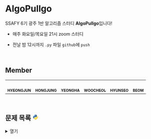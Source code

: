 

# AlgoPullgo

SSAFY 6기 광주 1반 알고리즘 스터디 **AlgoPullgo**입니다!

- 매주 화요일/목요일 21시 zoom 스터디

- 전날 밤 12시까지 `.py` 파일 `github`에 `push`

<br>

## Member

<table>
  <tr>
    <td align="center"><a href="https://github.com/kimhyeongjun95"><img src="https://avatars.githubusercontent.com/u/86656921?v=4" width="100px;" alt=""/><br /><sub><b>HYEONGJUN</b></sub></a><br /></td>
    <td align="center"><a href="https://github.com/hongjungkimm"><img src="https://avatars.githubusercontent.com/u/87457152?v=4" width="100px;" alt=""/><br /><sub><b>HONGJUNG</b></sub></a><br /></td>
    <td align="center"><a href="https://github.com/yeongsummer"><img src="https://avatars.githubusercontent.com/u/87457128?v=4" width="100px;" alt=""/><br /><sub><b>YEONGHA</b></sub></a><br /></td>
    <td align="center"><a href="https://github.com/woosteelz"><img src="https://avatars.githubusercontent.com/u/48507475?v=4" width="100px;" alt=""/><br /><sub><b>WOOCHEOL</b></sub></a><br /></td>
    <td align="center"><a href="https://github.com/hyunse0"><img src="https://avatars.githubusercontent.com/u/78924207?v=4" width="100px;" alt=""/><br /><sub><b>HYUNSEO</b></sub></a><br /></td>
    <td align="center"><a href="https://github.com/HeoBeom"><img src="https://avatars.githubusercontent.com/u/87457226?v=4" width="100px;" alt=""/><br /><sub><b>BEOM</b></sub></a><br /></td>
  </tr>
</table>

<br>

## 문제 목록 <img src="https://raw.githubusercontent.com/devicons/devicon/master/icons/python/python-original.svg" alt="python" width="20" height="20"/>
<details>
  <summary> 열기 </summary>

## 1주차

- 8/2
  - 백준 - [제로(10773)](https://www.acmicpc.net/problem/10773) 
  - 백준 - [스택(10828)](https://www.acmicpc.net/problem/10828)
  
- 8/5
  - 백준 - [균형잡힌 세상(4949)](https://www.acmicpc.net/problem/4949)
  - 백준 - [큐 2(18258)](https://www.acmicpc.net/problem/18258)

## 2주차

- 8/10
  - 백준 - [회전하는 큐(1021)](https://www.acmicpc.net/problem/1021)
  - 백준 - [문자열(1120)](https://www.acmicpc.net/problem/1120)

- 8/12
  - 백준 - [프린터 큐(1966)](https://www.acmicpc.net/problem/1966)
  - 백준 - [단어 뒤집기 2(17413)](https://www.acmicpc.net/problem/17413)

## 3주차

- 8/17
  - 백준 - [부분수열의 합 2(1208)](https://www.acmicpc.net/problem/1208)
  - 백준 - [나무 자르기(2805)](https://www.acmicpc.net/problem/2805)

- 8/19
  - 백준 - [잃어버린 괄호(1541)](https://www.acmicpc.net/problem/1541)
  - 백준 - [오큰수(17298)](https://www.acmicpc.net/problem/17298)

## 4주차

- 8/24
  - 백준 - [바이러스(2606)](https://www.acmicpc.net/problem/2606)
  - 백준 - [문자열 게임 2(20437)](https://www.acmicpc.net/problem/20437)

- 8/26
  - 백준 - [안전 영역(2468)](https://www.acmicpc.net/problem/2468)
  - 프로그래머스 - [4주차 위클리 챌린지(직업군 추천하기)](https://programmers.co.kr/learn/challenges)

## 5주차

- 8/31
  - 백준 - [경비원(2564)](https://www.acmicpc.net/problem/2564)
  - 백준 - [개미(10158)](https://www.acmicpc.net/problem/10158)

- 9/2
  - 백준 - [요세푸스 문제(1158)](https://www.acmicpc.net/problem/1158)
  - 백준 - [적록색약(10026)](https://www.acmicpc.net/problem/10026)

## 6주차

- 9/7
  - 백준 - [아기 상어(16236)](https://www.acmicpc.net/problem/16236)
  - 프로그래머스 - [키패드 누르기(2020 카카오 인턴십)](https://programmers.co.kr/learn/challenges)

- 9/9
  - 프로그래머스 월간 코드 챌린지 시즌 3 전원 참여

- 9/10
  - 백준 - [최대 힙(11279)](https://www.acmicpc.net/problem/11279)
  - 백준 - [평범한 배낭(12865)](https://www.acmicpc.net/problem/12865)

## 7주차

- 9/13
  - 백준 - [알고 스팟(1261)](https://www.acmicpc.net/problem/1261)
  - 백준 - [문자열 폭발(9935)](https://www.acmicpc.net/problem/9935)

- 9/15
  - 백준 - [말이 되고픈 원숭이(1600)](https://www.acmicpc.net/problem/1600)
  - 백준 - [에라토스테네스의 체(2960)](https://www.acmicpc.net/problem/2960)

## 8주차

- 9/23
  - 백준 - [소수&팰린드롬(1747)](https://www.acmicpc.net/problem/1747)
  - 백준 - [토마토(7569)](https://www.acmicpc.net/problem/7569)

- 9/26
  - 백준 - [트리의 부모 찾기(11725)](https://www.acmicpc.net/problem/11725)
  - 백준 - [연구소(14502)](https://www.acmicpc.net/problem/14502)

## 9주차

- 9/28
  - 백준 - [내리막 길(1520)](https://www.acmicpc.net/problem/1520)
  - 백준 - [치킨 배달(15686)](https://www.acmicpc.net/problem/15686)

- 9/30
  - 백준 - [단어 수학(1339)](https://www.acmicpc.net/problem/1339)
  - 백준 - [퇴사(14501)](https://www.acmicpc.net/problem/14501)
  
## 10주차

- 10/5
  - 백준 - [다리 놓기(1010)](https://www.acmicpc.net/problem/1010)
  - 백준 - [노드사이의 거리(1240)](https://www.acmicpc.net/problem/1240)

- 10/7
  - 백준 - [세 용액(2473)](https://www.acmicpc.net/problem/2473)
  - 백준 - [인구 이동(16234)](https://www.acmicpc.net/problem/16234)

## 11주차

- 10/12
  - 백준 - [로봇 청소기(14503)](https://www.acmicpc.net/problem/14503)
  - 백준 - [게리맨더링(17471)](https://www.acmicpc.net/problem/17471)

- 10/14
  - 백준 - [톱니바퀴(14891)](https://www.acmicpc.net/problem/14891)
  - 백준 - [파이프 옮기기1(17070)](https://www.acmicpc.net/problem/17070)

## 12주차

- 10/19
  - 백준 - [미세먼지 안녕!(17144)](https://www.acmicpc.net/problem/17144)
  - SWEA - [프로세서 연결하기(1767)](https://swexpertacademy.com/main/code/problem/problemDetail.do?contestProbId=AV4suNtaXFEDFAUf)

- 10/21
  - 백준 - [집합의 표현(1717)](https://www.acmicpc.net/problem/1717)
  - 백준 - [최소 스패닝 트리(1197)](https://www.acmicpc.net/problem/1197)

## 13주차

- 10/26
  - 백준 - [1로 만들기(1463)](https://www.acmicpc.net/problem/1463)
  - 백준 - [뱀(3190)](https://www.acmicpc.net/problem/3190)
  
- 10/28
  - 백준 - [줄어들지 않아(2688)](https://www.acmicpc.net/problem/2688)
  - 백준 - [마법사 상어와 토네이도(20057)](https://www.acmicpc.net/problem/20057)

## 14주차

  - 11/2
    - 백준 - [전화번호 목록(5052)](https://www.acmicpc.net/problem/5052)
    - 백준 - [빗물(14719)](https://www.acmicpc.net/problem/14719)
  
  - 11/4
    - 프로그래머스 - [문자열 압축(2020 카카오 블라인드 채용)](https://programmers.co.kr/learn/challenges)
    - 프로그래머스 - [타겟 넘버(깊이/너비 우선 탐색)](https://programmers.co.kr/learn/challenges)

## 15주차

  - 11/9 ~ 11/11 휴식 및 프로젝트 준비 기간
  
## 16주차
  
  - 11/16
    - 프로그래머스 - [전력망을 둘로 나누기(위클리 챌린지)](https://programmers.co.kr/learn/courses/30/lessons/86971)
    - 프로그래머스 - [수식최대화(2020 카카오 인턴십)](https://programmers.co.kr/learn/courses/30/lessons/67257)
  
  - 11/18
    - 프로그래머스 - [멀쩡한 사각형](https://programmers.co.kr/learn/courses/30/lessons/62048)
    - 프로그래머스 - [괄호 변환](https://programmers.co.kr/learn/courses/30/lessons/60058)

 ## 17주차
  
   - 11/23 ~ 11/25 휴식 및 프로젝트 준비 기간
  
 ## 18주차
  
  - 12/2
    - 백준 - [연산자 끼워넣기(14888)](https://www.acmicpc.net/problem/14888)
    - 프로그래머스 - [큰 수 만들기](https://programmers.co.kr/learn/courses/30/lessons/42883)
  
 ## 19주차
  
  - 12/7
    - 백준 - [내려가기(2096)](https://www.acmicpc.net/problem/2096)
    - 프로그래머스 - [불량 사용자(2019 카카오 인턴십)](https://programmers.co.kr/learn/courses/30/lessons/64064?language=python3)
  
  - 12/9
    - 프로그래머스 - [기능개발](https://programmers.co.kr/learn/courses/30/lessons/42586)
    - 프로그래머스 - [가장 먼 노드](https://programmers.co.kr/learn/courses/30/lessons/49189)
 
## 20주차
  - 12/14
    - 프로그래머스 - [행렬 테두리 회전하기(2021 Dev-Matching)](https://programmers.co.kr/learn/courses/30/lessons/77485)
    - 프로그래머스 - [튜플(2019 카카오 인턴십)](https://programmers.co.kr/learn/courses/30/lessons/64065)
  
  - 12/16
    - 프로그래머스 - [배달](https://programmers.co.kr/learn/courses/30/lessons/12978)
    - 프로그래머스 - [다단계 칫솔 판매(2021 Dev-Matching)](https://programmers.co.kr/learn/courses/30/lessons/77486)
 
## 21주차
  - 12/20
    - 프로그래머스 - [N으로 표현](https://programmers.co.kr/learn/courses/30/lessons/42895)
    - 프로그래머스 - [단어 변환](https://programmers.co.kr/learn/courses/30/lessons/43163)
  
  - 12/22
    - 프로그래머스 - [야근 지수](https://programmers.co.kr/learn/courses/30/lessons/12927)
    - 프로그래머스 - [피로도](https://programmers.co.kr/learn/courses/30/lessons/87946)
  
## 22주차
  - 12/27
    - 프로그래머스 - [디스크 컨트롤러](https://programmers.co.kr/learn/courses/30/lessons/42627)
    - 프로그래머스 - [표 편집(2021 카카오 인턴십)](https://programmers.co.kr/learn/courses/30/lessons/81303)

## 23주차
  - 1/4
    - 프로그래머스 - [보석 쇼핑(2020 카카오 인턴십)](https://programmers.co.kr/learn/courses/30/lessons/67258)
    - 프로그래머스 - [오픈 채팅방(2019 카카오 블라인드 채용)](https://programmers.co.kr/learn/courses/30/lessons/42888)
  
  - 1/6
    - 프로그래머스 - [숫자 문자열과 영단어(2021 카카오 인턴십)](https://programmers.co.kr/learn/courses/30/lessons/81301)
    - 프로그래머스 - [거리두기 확인(2021 카카오 인턴십)](https://programmers.co.kr/learn/courses/30/lessons/81302)
 
## 24주차
  - 1/11
    - 프로그래머스 - [자물쇠와 열쇠(2020 카카오 블라인드 채용)](https://programmers.co.kr/learn/courses/30/lessons/60059)
    - 프로그래머스 - [이중우선순위큐](https://programmers.co.kr/learn/courses/30/lessons/42628)
  
  - 1/13
    - 프로그래머스 - [합승 택시 요금(2021 카카오 블라인드 채용)](https://programmers.co.kr/learn/courses/30/lessons/72413)
    - 프로그래머스 - [외벽 점검(2020 카카오 블라인드 채용)](https://programmers.co.kr/learn/courses/30/lessons/60062)

  ## 25
</details>
  
